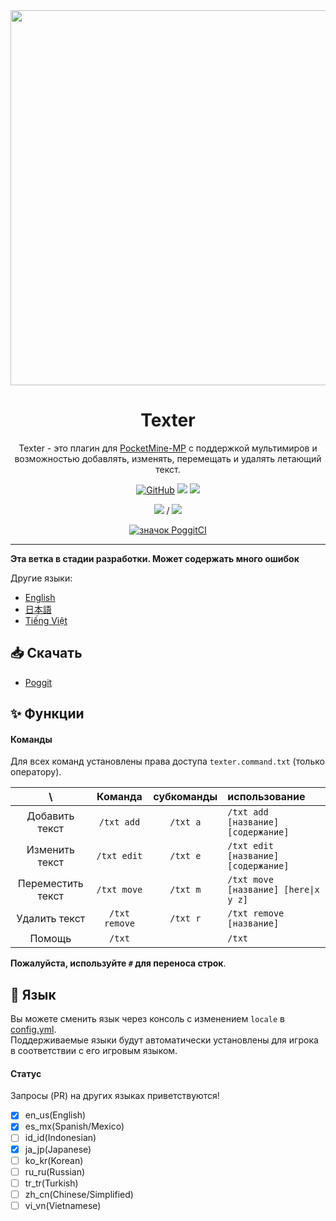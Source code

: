<div align="center">

<img src="/assets/Texter.png" width="600px">

<h1>Texter</h1>

Texter - это плагин для [PocketMine-MP](https://github.com/pmmp/PocketMine-MP) с поддержкой мультимиров и возможностью добавлять, изменять, перемещать и удалять летающий текст.

[![GitHub](https://img.shields.io/github/license/fuyutsuki/Texter?style=flat-square)](https://github.com/fuyutsuki/Texter/blob/master/LICENSE)
[![](https://poggit.pmmp.io/shield.state/Texter&style=flat-square)](https://poggit.pmmp.io/p/Texter)
[![](https://poggit.pmmp.io/shield.api/Texter&style=flat-square)](https://poggit.pmmp.io/p/Texter)

[![](https://poggit.pmmp.io/shield.dl/Texter&style=flat-square)](https://poggit.pmmp.io/p/Texter) / [![](https://poggit.pmmp.io/shield.dl.total/Texter&style=flat-square)](https://poggit.pmmp.io/p/Texter)

[![значок PoggitCI](https://poggit.pmmp.io/ci.badge/fuyutsuki/Texter/Texter)](https://poggit.pmmp.io/ci/fuyutsuki/Texter/Texter)

</div>

***

**Эта ветка в стадии разработки. Может содержать много ошибок**

Другие языки:
- [English](/README.md)
- [日本語](/.github/readme/ja_jp.md)
- [Tiếng Việt](/.github/readme/vi_vn.md)


:inbox_tray: Скачать
-----------------------------------------

* [Poggit](https://poggit.pmmp.io/p/Texter)


:sparkles: Функции
-----------------------------------------

#### Команды

Для всех команд установлены права доступа `texter.command.txt` (только оператору).

| \ |Команда|субкоманды|использование|
|:--:|:--:|:--:|:--|
|Добавить текст|`/txt add`|`/txt a`|`/txt add [название] [содержание]`|
|Изменить текст|`/txt edit`|`/txt e`|`/txt edit [название] [содержание]`|
|Переместить текст|`/txt move`|`/txt m`|`/txt move [название] [here\|x y z]`|
|Удалить текст|`/txt remove`|`/txt r`|`/txt remove [название]`|
|Помощь|`/txt`||`/txt`|

**Пожалуйста, используйте `#` для переноса строк**.


:symbols: Язык
-----------------------------------------

Вы можете сменить язык через консоль с изменением `locale` в [config.yml](/resources/config.yml).  
Поддерживаемые языки будут автоматически установлены для игрока в соответствии с его игровым языком.

#### Статус

Запросы (PR) на других языках приветствуются! 

- [x] en_us(English)
- [x] es_mx(Spanish/Mexico)
- [ ] id_id(Indonesian)
- [x] ja_jp(Japanese)
- [ ] ko_kr(Korean)
- [ ] ru_ru(Russian)
- [ ] tr_tr(Turkish)
- [ ] zh_cn(Chinese/Simplified)
- [ ] vi_vn(Vietnamese)
